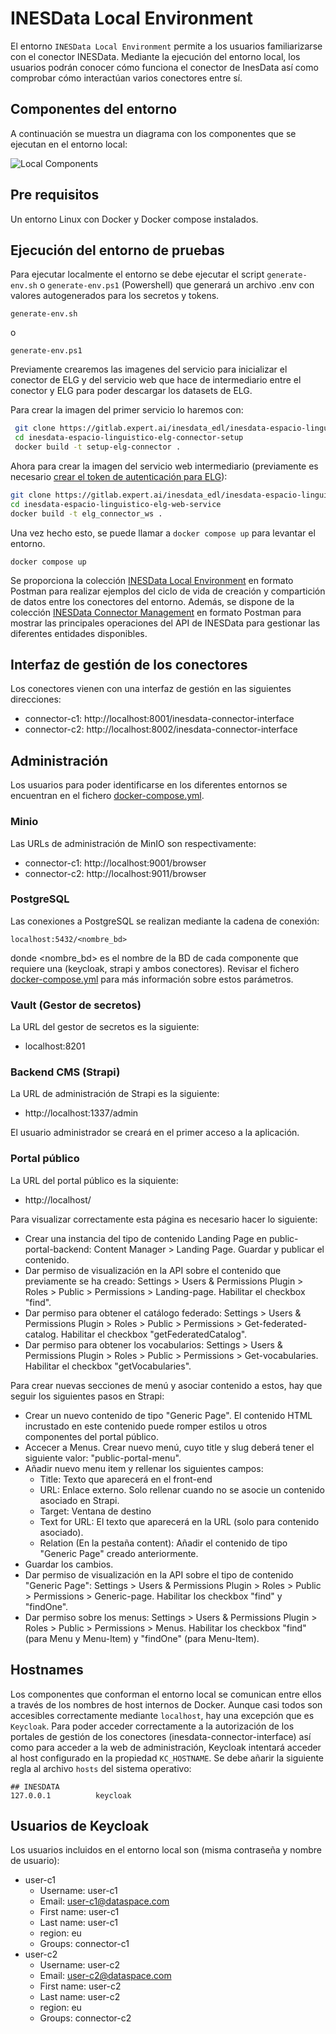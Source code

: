 # INESData Local Environment

El entorno `INESData Local Environment` permite a los usuarios familiarizarse con el conector INESData. Mediante la
ejecución del entorno local, los usuarios podrán conocer cómo funciona el conector de InesData así como comprobar cómo
interactúan varios conectores entre sí.

## Componentes del entorno

A continuación se muestra un diagrama con los componentes que se ejecutan en el entorno local:

![Local Components](./docs/inesdata-local-env.svg)

## Pre requisitos

Un entorno Linux con Docker y Docker compose instalados.

## Ejecución del entorno de pruebas

Para ejecutar localmente el entorno se debe ejecutar el script `generate-env.sh`  o `generate-env.ps1` (Powershell) que generará un archivo .env con
valores autogenerados para los secretos y tokens. 

```
generate-env.sh
```
o
```
generate-env.ps1
```

Previamente crearemos las imagenes del servicio para inicializar el conector de ELG y del servicio web que hace de intermediario entre el conector y ELG para poder descargar los datasets de ELG. 

Para crear la imagen del primer servicio lo haremos con:
```bash
 git clone https://gitlab.expert.ai/inesdata_edl/inesdata-espacio-linguistico-elg-connector-setup.git
 cd inesdata-espacio-linguistico-elg-connector-setup
 docker build -t setup-elg-connector .
 ```

 Ahora para crear la imagen del servicio web intermediario (previamente es necesario [crear el token de autenticación para ELG]("https://gitlab.expert.ai/inesdata_edl/inesdata-espacio-linguistico-elg-web-service#elg-authentication-token-creation")):
 ```bash
 git clone https://gitlab.expert.ai/inesdata_edl/inesdata-espacio-linguistico-elg-web-service.git
 cd inesdata-espacio-linguistico-elg-web-service
 docker build -t elg_connector_ws .
 ```

Una vez hecho esto, se puede llamar a `docker compose up` para levantar el entorno.

```
docker compose up
```

Se proporciona la colección [INESData Local
Environment](resources/operations/InesData_Local_Environment.postman_collection.json) en formato Postman para realizar
ejemplos del ciclo de vida de creación y compartición de datos entre los conectores del entorno. Además, se dispone de la colección [INESData Connector Management](resources/operations/InesData_Connector_Management_API.postman_collection.json) en formato Postman para mostrar las principales operaciones del API de INESData para gestionar las diferentes entidades disponibles.

## Interfaz de gestión de los conectores

Los conectores vienen con una interfaz de gestión en las siguientes direcciones:
- connector-c1: http://localhost:8001/inesdata-connector-interface
- connector-c2: http://localhost:8002/inesdata-connector-interface

## Administración

Los usuarios para poder identificarse en los diferentes entornos se encuentran en el fichero [docker-compose.yml](docker-compose.yml).

### Minio

Las URLs de administración de MinIO son respectivamente:
- connector-c1: http://localhost:9001/browser
- connector-c2: http://localhost:9011/browser

### PostgreSQL

Las conexiones a PostgreSQL se realizan mediante la cadena de conexión:
```
localhost:5432/<nombre_bd>
```

donde <nombre_bd> es el nombre de la BD de cada componente que requiere una (keycloak, strapi y ambos conectores).
Revisar el fichero [docker-compose.yml](docker-compose.yml) para más información sobre estos parámetros.

### Vault (Gestor de secretos)

La URL del gestor de secretos es la siguiente:
- localhost:8201

### Backend CMS (Strapi)

La URL de administración de Strapi es la siguiente:
- http://localhost:1337/admin

El usuario administrador se creará en el primer acceso a la aplicación.

### Portal público

La URL del portal público es la siquiente:
- http://localhost/

Para visualizar correctamente esta página es necesario hacer lo siguiente:
- Crear una instancia del tipo de contenido Landing Page en public-portal-backend: Content Manager > Landing Page. Guardar y publicar el contenido.
- Dar permiso de visualización en la API sobre el contenido que previamente se ha creado: Settings > Users & Permissions Plugin > Roles > Public > Permissions > Landing-page. Habilitar el checkbox "find".
- Dar permiso para obtener el catálogo federado: Settings > Users & Permissions Plugin > Roles > Public > Permissions > Get-federated-catalog. Habilitar el checkbox "getFederatedCatalog".
- Dar permiso para obtener los vocabularios: Settings > Users & Permissions Plugin > Roles > Public > Permissions > Get-vocabularies. Habilitar el checkbox "getVocabularies".

Para crear nuevas secciones de menú y asociar contenido a estos, hay que seguir los siguientes pasos en Strapi:
- Crear un nuevo contenido de tipo "Generic Page". El contenido HTML incrustado en este contenido puede romper estilos u otros componentes del portal público.
- Accecer a Menus. Crear nuevo menú, cuyo title y slug deberá tener el siguiente valor: "public-portal-menu".
- Añadir nuevo menu item y rellenar los siguientes campos:
  - Title: Texto que aparecerá en el front-end
  - URL: Enlace externo. Solo rellenar cuando no se asocie un contenido asociado en Strapi.
  - Target: Ventana de destino
  - Text for URL: El texto que aparecerá en la URL (solo para contenido asociado).
  - Relation (En la pestaña content): Añadir el contenido de tipo "Generic Page" creado anteriormente.
- Guardar los cambios.
- Dar permiso de visualización en la API sobre el tipo de contenido "Generic Page": Settings > Users & Permissions Plugin > Roles > Public > Permissions > Generic-page. Habilitar los checkbox "find" y "findOne".
- Dar permiso sobre los menus: Settings > Users & Permissions Plugin > Roles > Public > Permissions > Menus. Habilitar los checkbox "find" (para Menu y Menu-Item) y "findOne" (para Menu-Item).

## Hostnames

Los componentes que conforman el entorno local se comunican entre ellos a través de los nombres de host internos de Docker. Aunque casi todos son accesibles correctamente mediante `localhost`, hay una excepción que es `Keycloak`. Para poder acceder correctamente a la autorización de los portales de gestión de los conectores (inesdata-connector-interface) así como para acceder a la web de administración, Keycloak intentará acceder al host configurado en la propiedad `KC_HOSTNAME`. Se debe añarir la siguiente regla al archivo `hosts` del sistema operativo:

```
## INESDATA
127.0.0.1          keycloak
```

## Usuarios de Keycloak

Los usuarios incluidos en el entorno local son (misma contraseña y nombre de usuario):
- user-c1
  - Username: user-c1
  - Email: user-c1@dataspace.com
  - First name: user-c1
  - Last name: user-c1
  - region: eu
  - Groups: connector-c1
- user-c2
  - Username: user-c2
  - Email: user-c2@dataspace.com
  - First name: user-c2
  - Last name: user-c2
  - region: eu
  - Groups: connector-c2

